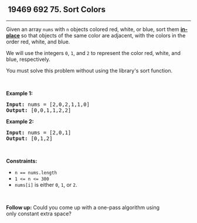 <h2> 19469 692
75. Sort Colors</h2><hr><div><p>Given an array <code>nums</code> with <code>n</code> objects colored red, white, or blue, sort them <strong><a href="https://en.wikipedia.org/wiki/In-place_algorithm" target="_blank">in-place</a> </strong>so that objects of the same color are adjacent, with the colors in the order red, white, and blue.</p>

<p>We will use the integers <code>0</code>, <code>1</code>, and <code>2</code> to represent the color red, white, and blue, respectively.</p>

<p>You must solve this problem without using the library's sort function.</p>

<p>&nbsp;</p>
<p><strong class="example">Example 1:</strong></p>

<pre><strong>Input:</strong> nums = [2,0,2,1,1,0]
<strong>Output:</strong> [0,0,1,1,2,2]
</pre>

<p><strong class="example">Example 2:</strong></p>

<pre><strong>Input:</strong> nums = [2,0,1]
<strong>Output:</strong> [0,1,2]
</pre>

<p>&nbsp;</p>
<p><strong>Constraints:</strong></p>

<ul>
	<li><code>n == nums.length</code></li>
	<li><code>1 &lt;= n &lt;= 300</code></li>
	<li><code>nums[i]</code> is either <code>0</code>, <code>1</code>, or <code>2</code>.</li>
</ul>

<p>&nbsp;</p>
<p><strong>Follow up:</strong>&nbsp;Could you come up with a one-pass algorithm using only&nbsp;constant extra space?</p>
</div>